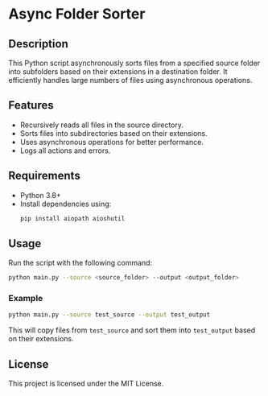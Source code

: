# Async Folder Sorter

## Description
This Python script asynchronously sorts files from a specified source folder into subfolders based on their extensions in a destination folder. It efficiently handles large numbers of files using asynchronous operations.

## Features
- Recursively reads all files in the source directory.
- Sorts files into subdirectories based on their extensions.
- Uses asynchronous operations for better performance.
- Logs all actions and errors.

## Requirements
- Python 3.8+
- Install dependencies using:
  ```bash
  pip install aiopath aioshutil
  ```

## Usage
Run the script with the following command:

```bash
python main.py --source <source_folder> --output <output_folder>
```

### Example
```bash
python main.py --source test_source --output test_output
```
This will copy files from `test_source` and sort them into `test_output` based on their extensions.

## License
This project is licensed under the MIT License.

